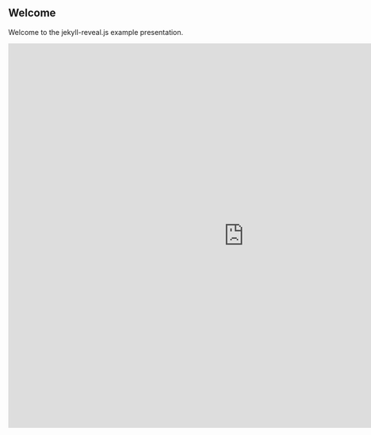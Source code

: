 ## Welcome

Welcome to the jekyll-reveal.js example presentation.


 <iframe src="https://sf-real-estate.herokuapp.com/SF_Real_Estate_Project" width="950" height="775" style="border: none;"></iframe>
